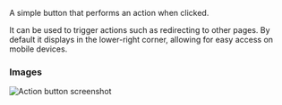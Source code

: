 A simple button that performs an action when clicked.

It can be used to trigger actions such as redirecting to other pages. By default it displays in the
lower-right corner, allowing for easy access on mobile devices.

### Images

![Action button screenshot](https://gitlab.com/appsemble/appsemble/-/raw/0.34.12/config/assets/action-button.png)
